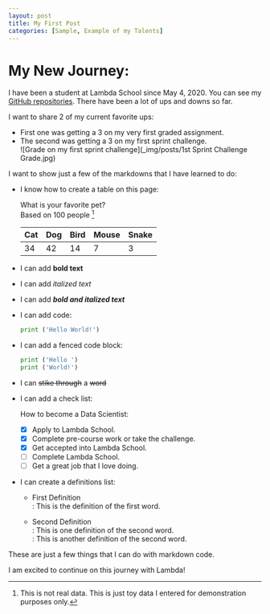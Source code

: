 ```yaml
---
layout: post
title: My First Post
categories: [Sample, Example of my Talents]
---
```


# My New Journey:

I have been a student at Lambda School since May 4, 2020. You can see my [GitHub repositories](https://github.com/jmmiddour). 
There have been a lot of ups and downs so far.   

I want to share 2 of my current favorite ups:  
- First one was getting a 3 on my very first graded assignment.  
- The second was getting a 3 on my first sprint challenge.  
  ![Grade on my first sprint challenge](_img/posts/1st Sprint Challenge Grade.jpg)
  
I want to show just a few of the markdowns that I have learned to do:

* I know how to create a table on this page:

  What is your favorite pet?  
  Based on 100 people [^1]
  
  |  Cat |  Dog |  Bird |  Mouse |  Snake |
  |---|---|---|---|---|
  |  34 |  42 |  14 |  7 |  3 |
  
* I can add **bold text**

* I can add _italized text_ 

* I can add **_bold and italized text_**

* I can add code:

  ```python
  print ('Hello World!')
  ```
  
* I can add a fenced code block:

  ```python  
  print ('Hello ')  
  print ('World!')  
  ```
* I can ~~stike through~~ a ~~word~~

* I can add a check list:

  How to become a Data Scientist:  
  - [x] Apply to Lambda School.  
  - [x] Complete pre-course work or take the challenge.  
  - [x] Get accepted into Lambda School.  
  - [ ] Complete Lambda School.  
  - [ ] Get a great job that I love doing.
  
* I can create a definitions list:
  
  - First Definition  
  : This is the definition of the first word.
  
  - Second Definition  
  : This is one definition of the second word.  
  : This is another definition of the second word.
    
These are just a few things that I can do with markdown code. 

I am excited to continue on this journey with Lambda!

[^1]: This is not real data. This is just toy data I entered for demonstration purposes only.
